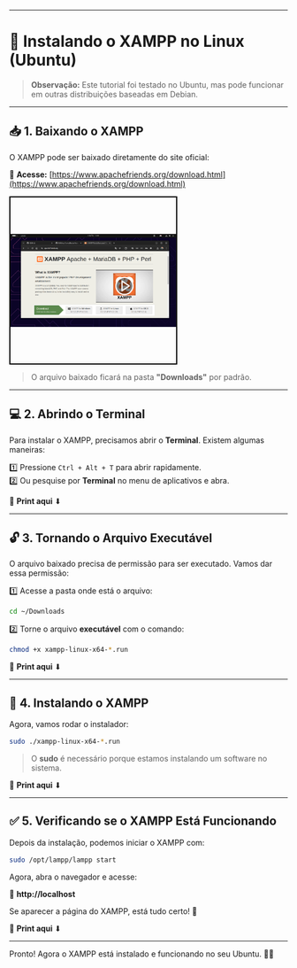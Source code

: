 
---

# 🐧 Instalando o XAMPP no Linux (Ubuntu)  

> **Observação:** Este tutorial foi testado no Ubuntu, mas pode funcionar em outras distribuições baseadas em Debian.


---

## 📥 1. Baixando o XAMPP  
O XAMPP pode ser baixado diretamente do site oficial:  

🔗 **Acesse:** [https://www.apachefriends.org/download.html](https://www.apachefriends.org/download.html)  
<div style="width: 300px; height: 300px; border: 2px solid #000; display: flex; justify-content: center; align-items: center;">
    <img src="https://github.com/Emersonpinho/ComoBaixarXamppNoLinux/blob/main/img/Captura%20de%20tela%20de%202025-02-04%2015-04-04.png" alt="Descrição da imagem" style="max-width: 100%; max-height: 100%;">
</div>


> O arquivo baixado ficará na pasta **"Downloads"** por padrão.  


---

## 💻 2. Abrindo o Terminal  
Para instalar o XAMPP, precisamos abrir o **Terminal**. Existem algumas maneiras:  

1️⃣ Pressione `Ctrl + Alt + T` para abrir rapidamente.  
2️⃣ Ou pesquise por **Terminal** no menu de aplicativos e abra.  

📸 **Print aqui** ⬇  

---

## 🔓 3. Tornando o Arquivo Executável  
O arquivo baixado precisa de permissão para ser executado. Vamos dar essa permissão:  

1️⃣ Acesse a pasta onde está o arquivo:  
```bash
cd ~/Downloads
```  
2️⃣ Torne o arquivo **executável** com o comando:  
```bash
chmod +x xampp-linux-x64-*.run
```  

📸 **Print aqui** ⬇  

---

## 🚀 4. Instalando o XAMPP  
Agora, vamos rodar o instalador:  

```bash
sudo ./xampp-linux-x64-*.run
```  

> O **sudo** é necessário porque estamos instalando um software no sistema.  

📸 **Print aqui** ⬇  

---

## ✅ 5. Verificando se o XAMPP Está Funcionando  
Depois da instalação, podemos iniciar o XAMPP com:  

```bash
sudo /opt/lampp/lampp start
```  

Agora, abra o navegador e acesse:  

🔗 **http://localhost**  

Se aparecer a página do XAMPP, está tudo certo! 🎉  

📸 **Print aqui** ⬇  

---

Pronto! Agora o XAMPP está instalado e funcionando no seu Ubuntu. 🚀🔥
